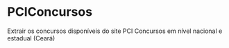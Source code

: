 # PCIConcursos
Extrair os concursos disponíveis do site PCI Concursos em nível nacional e estadual (Ceará)
